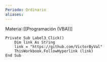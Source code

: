 ```yaml
---
Periodo: Ordinario
aliases:
---
```

Materia::[[Programación (VBA)]]

```VBA
Private Sub Label3_Click()
    Dim link As String
    link = "https://github.com/VictorByVal"
    ThisWorkbook.FollowHyperlink (link)
End Sub
```
